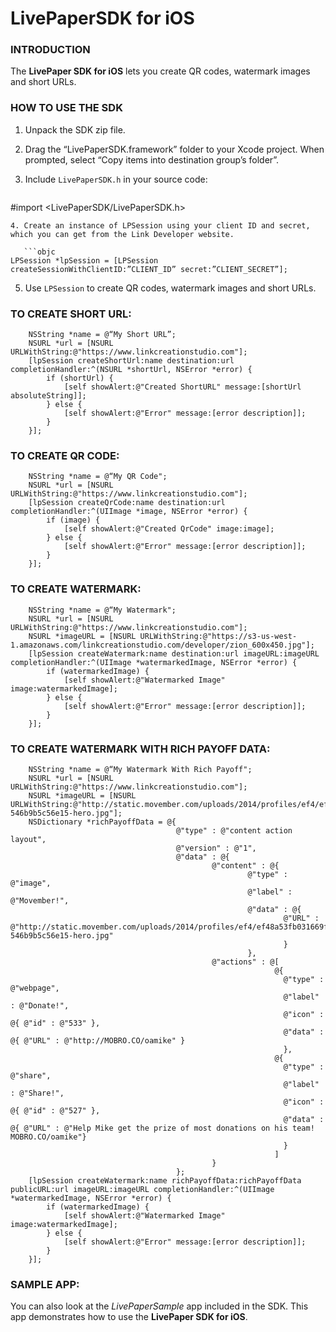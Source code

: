 # LivePaperSDK for iOS


### INTRODUCTION

The __LivePaper SDK for iOS__ lets you create QR codes, watermark images and short URLs.


### HOW TO USE THE SDK

1. Unpack the SDK zip file.
2. Drag the “LivePaperSDK.framework” folder to your Xcode project. When prompted, select “Copy items into destination group’s folder”.
3. Include `LivePaperSDK.h` in your source code:
   
   ```objc
#import <LivePaperSDK/LivePaperSDK.h>
```
4. Create an instance of LPSession using your client ID and secret, which you can get from the Link Developer website.

   ```objc
LPSession *lpSession = [LPSession createSessionWithClientID:”CLIENT_ID” secret:”CLIENT_SECRET”];
```
5. Use `LPSession` to create QR codes, watermark images and short URLs.

### TO CREATE SHORT URL:

```objc
    NSString *name = @“My Short URL”;
    NSURL *url = [NSURL URLWithString:@"https://www.linkcreationstudio.com"];
    [lpSession createShortUrl:name destination:url completionHandler:^(NSURL *shortUrl, NSError *error) {
        if (shortUrl) {
            [self showAlert:@"Created ShortURL" message:[shortUrl absoluteString]];
        } else {
            [self showAlert:@"Error" message:[error description]];
        }
    }];
```

### TO CREATE QR CODE:

```objc
    NSString *name = @“My QR Code";
    NSURL *url = [NSURL URLWithString:@"https://www.linkcreationstudio.com"];
    [lpSession createQrCode:name destination:url completionHandler:^(UIImage *image, NSError *error) {
        if (image) {
            [self showAlert:@"Created QrCode" image:image];
        } else {
            [self showAlert:@"Error" message:[error description]];
        }
    }];
```

### TO CREATE WATERMARK:

```objc
    NSString *name = @“My Watermark";
    NSURL *url = [NSURL URLWithString:@"https://www.linkcreationstudio.com"];
    NSURL *imageURL = [NSURL URLWithString:@"https://s3-us-west-1.amazonaws.com/linkcreationstudio.com/developer/zion_600x450.jpg"];
    [lpSession createWatermark:name destination:url imageURL:imageURL completionHandler:^(UIImage *watermarkedImage, NSError *error) {
        if (watermarkedImage) {
            [self showAlert:@"Watermarked Image" image:watermarkedImage];
        } else {
            [self showAlert:@"Error" message:[error description]];
        }
    }];
```

### TO CREATE WATERMARK WITH RICH PAYOFF DATA:

```objc
    NSString *name = @“My Watermark With Rich Payoff";
    NSURL *url = [NSURL URLWithString:@"https://www.linkcreationstudio.com"];
    NSURL *imageURL = [NSURL URLWithString:@"http://static.movember.com/uploads/2014/profiles/ef4/ef48a53fb031669fe86e741164d56972-546b9b5c56e15-hero.jpg"];
    NSDictionary *richPayoffData = @{
                                     @"type" : @"content action layout",
                                     @"version" : @"1",
                                     @"data" : @{
                                             @"content" : @{
                                                     @"type" : @"image",
                                                     @"label" : @"Movember!",
                                                     @"data" : @{
                                                             @"URL" : @"http://static.movember.com/uploads/2014/profiles/ef4/ef48a53fb031669fe86e741164d56972-546b9b5c56e15-hero.jpg"
                                                             }
                                                     },
                                             @"actions" : @[
                                                           @{
                                                             @"type" : @"webpage",
                                                             @"label" : @"Donate!",
                                                             @"icon" : @{ @"id" : @"533" },
                                                             @"data" : @{ @"URL" : @"http://MOBRO.CO/oamike" }
                                                             },
                                                           @{
                                                             @"type" : @"share",
                                                             @"label" : @"Share!",
                                                             @"icon" : @{ @"id" : @"527" },
                                                             @"data" : @{ @"URL" : @"Help Mike get the prize of most donations on his team! MOBRO.CO/oamike"}
                                                             }
                                                           ]
                                             }
                                     };
    [lpSession createWatermark:name richPayoffData:richPayoffData publicURL:url imageURL:imageURL completionHandler:^(UIImage *watermarkedImage, NSError *error) {
        if (watermarkedImage) {
            [self showAlert:@"Watermarked Image" image:watermarkedImage];
        } else {
            [self showAlert:@"Error" message:[error description]];
        }
    }];
```

### SAMPLE APP:

You can also look at the _LivePaperSample_ app included in the SDK. This app demonstrates how to use the __LivePaper SDK for iOS__.
